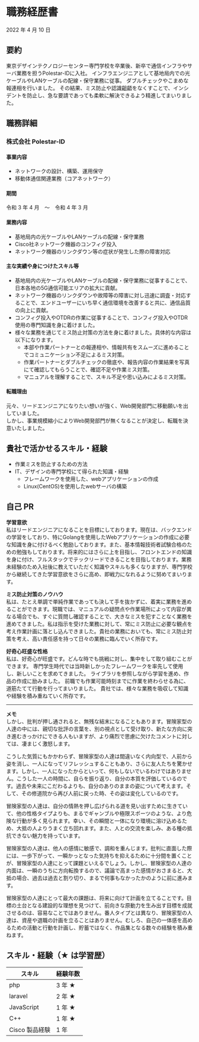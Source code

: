 # 職務経歴書

2022 年 4 月 10 日

## 要約

東京デザインテクノロジーセンター専門学校を卒業後、新卒で通信インフラやサーバ業務を担うPolestar-IDに入社。
インフラエンジニアとして基地局内での光ケーブルやLANケーブルの配線・保守業務に従事。
ダブルチェックやこまめな報連相を行いました。
その結果、ミス防止や認識齟齬をなくすことで、インシデントを防止し、急な要請であっても柔軟に解決できるよう精進してまいりました。

## 職務詳細

### 株式会社 Polestar-ID

#### 事業内容

- ネットワークの設計、構築、運用保守
- 移動体通信関連業務（コアネットワーク）

#### 期間
 
令和 3 年 4 月　〜　令和 4 年 3 月

#### 業務内容

- 基地局内の光ケーブルやLANケーブルの配線・保守業務
- Cisco社ネットワーク機器のコンフィグ投入
- ネットワーク機器のリンクダウン等の症状が発生した際の障害対応

#### 主な実績や身につけたスキル等

- 基地局内の光ケーブルやLANケーブルの配線・保守業務に従事することで、日本各地の5G通信可能エリアの拡大に貢献。
- ネットワーク機器のリンクダウンや故障等の障害に対し迅速に調査・対応することで、エンドユーザーにいち早く通信環境を改善すると共に、通信品質の向上に貢献。
- コンフィグ投入やOTDRの作業に従事することで、コンフィグ投入やOTDR使用の専門知識を身に着けました。
- 様々な業務を通じてミス防止対策の方法を身に着けました。具体的な内容は以下になります。
  - 本部や作業パートナーとの報連相や、情報共有をスムーズに進めることでコミュニケーション不足によるミス対策。
  - 作業パートナーとダブルチェックの徹底や、報告内容の作業結果を写真にて確認してもらうことで、確認不足や作業ミス対策。
  - マニュアルを理解することで、スキル不足や思い込みによるミス対策。

#### 転職理由

元々、リードエンジニアになりたい想いが強く、Web開発部門に移動願いを出していました。  
しかし、事業規模縮小によりWeb開発部門が無くなることが決定し、転職を決意いたしました。

## 貴社で活かせるスキル・経験

- 作業ミスを防止するための方法
- IT、デザインの専門学校にて得られた知識・経験
  - フレームワークを使用した、webアプリケーションの作成
  - Linux(CentOS)を使用したwebサーバの構築

## 自己 PR

**学習意欲**  
私はリードエンジニアになることを目標にしております。現在は、バックエンドの学習をしており、特にGolangを使用したWebアプリケーションの作成に必要な知識を身に付けるべく勉励しております。また、基本情報技術者試験合格のための勉強もしております。将来的にはさらに上を目指し、フロントエンドの知識を身に付け、フルスタックでテックリードできることを目指しております。業務未経験のため入社後に教えていただく知識やスキルも多くなりますが、専門学校から継続してきた学習意欲をさらに高め、即戦力になれるように努めてまいります。

**ミス防止対策のノウハウ**  
私は、たとえ単調で単純作業であっても決して手を抜かずに、着実に業務を進めることができます。現職では、マニュアルの疑問点や作業場所によって内容が異なる場合でも、すぐに質問し確認することで、大きなミスを犯すことなく業務を進めてきました。私は指示を受けた業務に対して、常にミス防止に必要な観点を考え作業計画に落とし込んできました。貴社の業務においても、常にミス防止対策を考え、高い責任感を持って日々の業務に臨んでいく所存です。

**好奇心旺盛な性格**  
私は、好奇心が旺盛です。どんな時でも挑戦に対し、集中をして取り組むことができます。
専門学生時代では当時新しかったフレームワークを率先して使用し、新しいことを求めてきました。
ライブラリを参照しながら学習を進め、作品の作成に励みました。
前職でも作業可能時刻までに作業を終わらせる為に、道筋たてて行動を行ってまいりました。
貴社では、様々な業務を吸収して知識や経験を積み重ねていく所存です。

****
**メモ**  
しかし、批判が押し通されると、無残な結末になることもあります。冒険家型の人達の中には、親切な批評の言葉を、別の視点として受け取り、新たな方向に突き進むきっかけにできる人もいますが、より痛烈で思慮に欠けたコメントに対しては、凄まじく激怒します。

こうした気質にもかかわらず、冒険家型の人達は間違いなく内向型で、人前から姿を消し、一人になってリフレッシュすることもあり、さらに友人たちを驚かせます。しかし、一人になったからといって、何もしないでいるわけではありません。こうした一人の時間に、自らを振り返り、自分の本質を評価しているのです。過去や未来にこだわるよりも、自分のありのままの姿について考えます。そして、その修道院から再び人前に戻った時、その姿は変化しているのです。

冒険家型の人達は、自分の情熱を押し広げられる道を見い出すために生きていて、他の性格タイプよりも、まるでギャンブルや極限スポーツのような、より危険な行動が多く見られます。幸い、その瞬間と一体になり環境に溶け込めるため、大抵の人よりうまく立ち回れます。また、人との交流を楽しみ、ある種の抵抗できない魅力を持っています。

冒険家型の人達は、他人の感情に敏感で、調和を重んじます。批判に直面した際には、一歩下がって、一瞬かっとなった気持ちを抑えるために十分間を置くことが、冒険家型の人達にとって課題といえるでしょう。しかし、冒険家型の人達の内面は、一瞬のうちに方向転換するので、議論で高まった感情がおさまると、大抵の場合、過去は過去と割り切り、まるで何事もなかったかのように前に進みます。

冒険家型の人達にとって最大の課題は、将来に向けて計画を立てることです。目標の土台となる建設的な理想を見つけて、前向きな原動力を生み出す目標を成就させるのは、容易なことではありません。番人タイプとは異なり、冒険家型の人達は、資産や退職の計画を立ることはありません。むしろ、自己の一体感を高めるための活動と行動を計画し、貯蓄ではなく、作品集となる数々の経験を積み重ねます。
## スキル・経験（★ は学習歴）

| スキル         | 経験年数 |
| -------------- | -------- |
| php            | 3 年 ★   |
| laravel        | 2 年 ★   |
| JavaScript     | 1 年 ★   |
| C++            | 1 年 ★   |
| Cisco 製品経験 | 1 年     |
